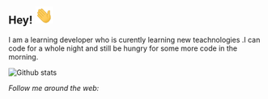 ## Hey! <img src="https://github.com/ABSphreak/ABSphreak/blob/master/gifs/Hi.gif" width="35px">
I am a learning developer who is curently learning new teachnologies .I can code for a whole night and still be hungry for some more code in the morning.

![Github stats](https://github-readme-stats.vercel.app/api?username=Vishesht27)

<i>Follow me around the web:</i><br>
<!-- <a target="_blank" href="https://www.linkedin.com/in/vishesh-tripathi-3a62961b8/">🇱​🇮​🇳​🇰​🇪​🇩​🇮​🇳​</a> ●
<a target="_blank" href="https://hackernoon.com/u/vishesht27">HACKERNOON​</a> ●
